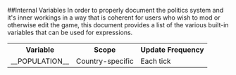 ##Internal Variables
In order to properly document the politics system and it's inner workings in a way that is
coherent for users who wish to mod or otherwise edit the game, this document provides a list
of the various built-in variables that can be used for expressions.

<table>
	<tr>
		<th>Variable</th>
		<th>Scope</th>
		<th>Update Frequency</th>
	</tr>
	<tr>
		<td>__POPULATION__</td>
		<td>Country-specific</asdf>
		<td>Each tick</td>
	</tr>
</table>